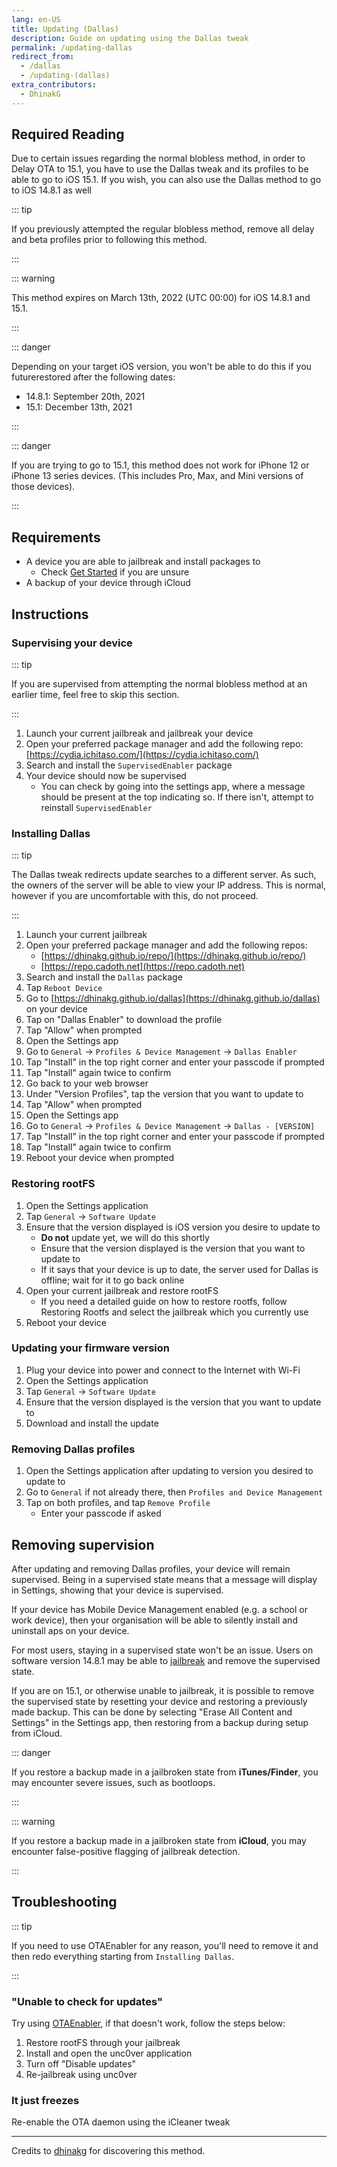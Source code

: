 ```yaml
---
lang: en-US
title: Updating (Dallas)
description: Guide on updating using the Dallas tweak
permalink: /updating-dallas
redirect_from:
  - /dallas
  - /updating-(dallas)
extra_contributors:
  - DhinakG
---
```


## Required Reading

Due to certain issues regarding the normal blobless method, in order to Delay OTA to 15.1, you have to use the Dallas tweak and its profiles to be able to go to iOS 15.1. If you wish, you can also use the Dallas method to go to iOS 14.8.1 as well

::: tip

If you previously attempted the regular blobless method, remove all delay and beta profiles prior to following this method.

:::

::: warning

This method expires on March 13th, 2022 (UTC 00:00) for iOS 14.8.1 and 15.1.

:::

::: danger

Depending on your target iOS version, you won't be able to do this if you futurerestored after the following dates:

  - 14.8.1: September 20th, 2021
  - 15.1: December 13th, 2021

:::

::: danger

If you are trying to go to 15.1, this method does not work for iPhone 12 or iPhone 13 series devices. (This includes Pro, Max, and Mini versions of those devices).

:::

## Requirements

- A device you are able to jailbreak and install packages to
    - Check [Get Started](get-started) if you are unsure
- A backup of your device through iCloud

## Instructions

### Supervising your device

::: tip

If you are supervised from attempting the normal blobless method at an earlier time, feel free to skip this section.

:::

1. Launch your current jailbreak and jailbreak your device
1. Open your preferred package manager and add the following repo: [https://cydia.ichitaso.com/](https://cydia.ichitaso.com/)
1. Search and install the `SupervisedEnabler` package
1. Your device should now be supervised
    - You can check by going into the settings app, where a message should be present at the top indicating so. If there isn't, attempt to reinstall `SupervisedEnabler`


### Installing Dallas

::: tip

The Dallas tweak redirects update searches to a different server. As such, the owners of the server will be able to view your IP address. This is normal, however if you are uncomfortable with this, do not proceed.

:::

1. Launch your current jailbreak
1. Open your preferred package manager and add the following repos:
    - [https://dhinakg.github.io/repo/](https://dhinakg.github.io/repo/)
    - [https://repo.cadoth.net](https://repo.cadoth.net)
1. Search and install the `Dallas` package
1. Tap `Reboot Device`
1. Go to [https://dhinakg.github.io/dallas](https://dhinakg.github.io/dallas) on your device
1. Tap on "Dallas Enabler" to download the profile
1. Tap "Allow" when prompted
1. Open the Settings app
1. Go to `General` -> `Profiles & Device Management` -> `Dallas Enabler`
1. Tap "Install" in the top right corner and enter your passcode if prompted
1. Tap "Install" again twice to confirm
1. Go back to your web browser
1. Under "Version Profiles", tap the version that you want to update to
1. Tap "Allow" when prompted
1. Open the Settings app
1. Go to `General` -> `Profiles & Device Management` -> `Dallas - [VERSION]`
1. Tap "Install" in the top right corner and enter your passcode if prompted
1. Tap "Install" again twice to confirm
1. Reboot your device when prompted

### Restoring rootFS

1. Open the Settings application
1. Tap `General` -> `Software Update`
1. Ensure that the version displayed is iOS version you desire to update to
    - **Do not** update yet, we will do this shortly
    - Ensure that the version displayed is the version that you want to update to
    - If it says that your device is up to date, the server used for Dallas is offline; wait for it to go back online
1. Open your current jailbreak and restore rootFS
    - If you need a detailed guide on how to restore rootfs, follow <router-link to="/restoring-rootfs">Restoring Rootfs</router-link> and select the jailbreak which you currently use
1. Reboot your device

### Updating your firmware version

1. Plug your device into power and connect to the Internet with Wi-Fi
1. Open the Settings application
1. Tap `General` -> `Software Update`
1. Ensure that the version displayed is the version that you want to update to
1. Download and install the update

### Removing Dallas profiles

1. Open the Settings application after updating to version you desired to update to
1. Go to `General` if not already there, then `Profiles and Device Management`
1. Tap on both profiles, and tap `Remove Profile`
    - Enter your passcode if asked

## Removing supervision

After updating and removing Dallas profiles, your device will remain supervised. Being in a supervised state means that a message will display in Settings, showing that your device is supervised.

If your device has Mobile Device Management enabled (e.g. a school or work device), then your organisation will be able to silently install and uninstall aps on your device.

For most users, staying in a supervised state won't be an issue. Users on software version 14.8.1 may be able to [jailbreak](get-started) and remove the supervised state.

If you are on 15.1, or otherwise unable to jailbreak, it is possible to remove the supervised state by resetting your device and restoring a previously made backup. This can be done by selecting "Erase All Content and Settings" in the Settings app, then restoring from a backup during setup from iCloud.

::: danger

If you restore a backup made in a jailbroken state from **iTunes/Finder**, you may encounter severe issues, such as bootloops.

:::

::: warning

If you restore a backup made in a jailbroken state from **iCloud**, you may encounter false-positive flagging of jailbreak detection. 

:::

## Troubleshooting

::: tip

If you need to use OTAEnabler for any reason, you'll need to remove it and then redo everything starting from `Installing Dallas`.

:::

### "Unable to check for updates"

Try using [OTAEnabler](https://repo.cadoth.net/), if that doesn't work, follow the steps below:

1. Restore rootFS through your jailbreak
1. Install and open the <router-link to="/installing-unc0ver">unc0ver</router-link> application
1. Turn off "Disable updates"
1. Re-jailbreak using unc0ver

### It just freezes

Re-enable the OTA daemon using the iCleaner tweak

---

Credits to [dhinakg](https://github.com/dhinakg/) for discovering this method.
